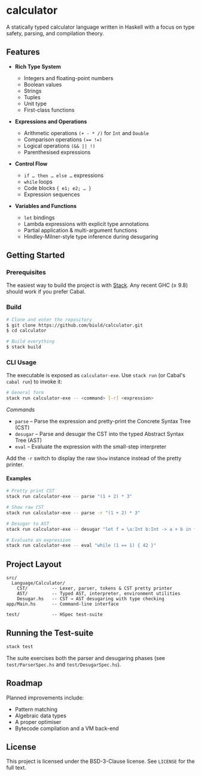 # calculator

A statically typed calculator language written in Haskell with a focus on type safety, parsing, and compilation theory.

## Features

- **Rich Type System**
  - Integers and floating-point numbers
  - Boolean values
  - Strings
  - Tuples
  - Unit type
  - First-class functions

- **Expressions and Operations**
  - Arithmetic operations `(+ - * /)` for `Int` and `Double`
  - Comparison operations `(== !=)`
  - Logical operations `(&& || !)`
  - Parenthesised expressions

- **Control Flow**
  - `if … then … else …` expressions
  - `while` loops
  - Code blocks `{ e1; e2; … }`
  - Expression sequences

- **Variables and Functions**
  - `let` bindings
  - Lambda expressions with explicit type annotations
  - Partial application & multi-argument functions
  - Hindley-Milner-style type inference during desugaring

## Getting Started

### Prerequisites

The easiest way to build the project is with [Stack](https://docs.haskellstack.org/). Any recent GHC (≥ 9.8) should work if you prefer Cabal.

### Build

```bash
# Clone and enter the repository
$ git clone https://github.com/biuld/calculator.git
$ cd calculator

# Build everything
$ stack build
```

### CLI Usage

The executable is exposed as `calculator-exe`. Use `stack run` (or Cabal's `cabal run`) to invoke it:

```bash
# General form
stack run calculator-exe -- <command> [-r] <expression>
```

*Commands*

- `parse`   – Parse the expression and pretty-print the Concrete Syntax Tree (CST)
- `desugar` – Parse and desugar the CST into the typed Abstract Syntax Tree (AST)
- `eval`    – Evaluate the expression with the small-step interpreter

Add the `-r` switch to display the raw `Show` instance instead of the pretty printer.

#### Examples

```bash
# Pretty print CST
stack run calculator-exe -- parse "(1 + 2) * 3"

# Show raw CST
stack run calculator-exe -- parse -r "(1 + 2) * 3"

# Desugar to AST
stack run calculator-exe -- desugar "let f = \a:Int b:Int -> a + b in f (1, 2)"

# Evaluate an expression
stack run calculator-exe -- eval "while (1 == 1) { 42 }"
```

## Project Layout

```
src/
  Language/Calculator/
    CST/         -- Lexer, parser, tokens & CST pretty printer
    AST/         -- Typed AST, interpreter, environment utilities
    Desugar.hs   -- CST → AST desugaring with type checking
app/Main.hs      -- Command-line interface

test/            -- HSpec test-suite
```

## Running the Test-suite

```bash
stack test
```

The suite exercises both the parser and desugaring phases (see `test/ParserSpec.hs` and `test/DesugarSpec.hs`).

## Roadmap

Planned improvements include:

- Pattern matching
- Algebraic data types
- A proper optimiser
- Bytecode compilation and a VM back-end

## License

This project is licensed under the BSD-3-Clause license. See `LICENSE` for the full text.

